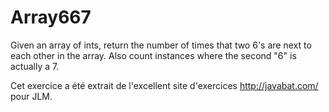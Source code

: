 # Array667 #
Given an array of ints, return the number of times that two 6's are next to
each other in the array. Also count instances where the second "6" is
actually a 7.

Cet exercice a été extrait de l'excellent site d'exercices
http://javabat.com/ pour JLM.

